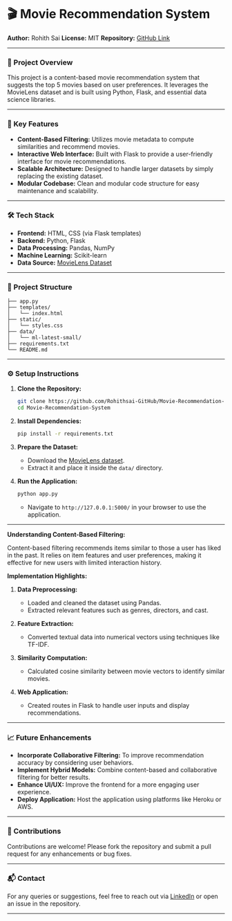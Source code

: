 # 🎬 Movie Recommendation System

**Author:** Rohith Sai
**License:** MIT
**Repository:** [GitHub Link](https://github.com/Rohithsai-GitHub/Movie-Recommendation-System)

---

### 🚀 Project Overview

This project is a content-based movie recommendation system that suggests the top 5 movies based on user preferences. It leverages the MovieLens dataset and is built using Python, Flask, and essential data science libraries.

---

### 🧠 Key Features

* **Content-Based Filtering:** Utilizes movie metadata to compute similarities and recommend movies.
* **Interactive Web Interface:** Built with Flask to provide a user-friendly interface for movie recommendations.
* **Scalable Architecture:** Designed to handle larger datasets by simply replacing the existing dataset.
* **Modular Codebase:** Clean and modular code structure for easy maintenance and scalability.

---

### 🛠️ Tech Stack

* **Frontend:** HTML, CSS (via Flask templates)
* **Backend:** Python, Flask
* **Data Processing:** Pandas, NumPy
* **Machine Learning:** Scikit-learn
* **Data Source:** [MovieLens Dataset](https://grouplens.org/datasets/movielens/)

---

### 📂 Project Structure

```
├── app.py
├── templates/
│   └── index.html
├── static/
│   └── styles.css
├── data/
│   └── ml-latest-small/
├── requirements.txt
└── README.md
```

---

### ⚙️ Setup Instructions

1. **Clone the Repository:**

   ```bash
   git clone https://github.com/Rohithsai-GitHub/Movie-Recommendation-System.git
   cd Movie-Recommendation-System
   ```

2. **Install Dependencies:**

   ```bash
   pip install -r requirements.txt
   ```

3. **Prepare the Dataset:**

   * Download the [MovieLens dataset](https://grouplens.org/datasets/movielens/).
   * Extract it and place it inside the `data/` directory.

4. **Run the Application:**

   ```bash
   python app.py
   ```

   * Navigate to `http://127.0.0.1:5000/` in your browser to use the application.

---

**Understanding Content-Based Filtering:**

Content-based filtering recommends items similar to those a user has liked in the past. It relies on item features and user preferences, making it effective for new users with limited interaction history.

**Implementation Highlights:**

1. **Data Preprocessing:**

   * Loaded and cleaned the dataset using Pandas.
   * Extracted relevant features such as genres, directors, and cast.

2. **Feature Extraction:**

   * Converted textual data into numerical vectors using techniques like TF-IDF.

3. **Similarity Computation:**

   * Calculated cosine similarity between movie vectors to identify similar movies.

4. **Web Application:**

   * Created routes in Flask to handle user inputs and display recommendations.

---

### 📈 Future Enhancements

* **Incorporate Collaborative Filtering:** To improve recommendation accuracy by considering user behaviors.
* **Implement Hybrid Models:** Combine content-based and collaborative filtering for better results.
* **Enhance UI/UX:** Improve the frontend for a more engaging user experience.
* **Deploy Application:** Host the application using platforms like Heroku or AWS.

---

### 🤝 Contributions

Contributions are welcome! Please fork the repository and submit a pull request for any enhancements or bug fixes.

---

### 📬 Contact

For any queries or suggestions, feel free to reach out via [LinkedIn](https://www.linkedin.com/in/rohithsaikommana/) or open an issue in the repository.

---
